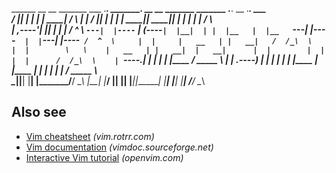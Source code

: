   ______  __    __   _______     ___   .___________.    _______. __    __   _______  _______ .___________.    __  .___________.    ___      
 /      ||  |  |  | |   ____|   /   \  |           |   /       ||  |  |  | |   ____||   ____||           |   |  | |           |   /   \     
|  ,----'|  |__|  | |  |__     /  ^  \ `---|  |----`  |   (----`|  |__|  | |  |__   |  |__   `---|  |----`   |  | `---|  |----`  /  ^  \    
|  |     |   __   | |   __|   /  /_\  \    |  |        \   \    |   __   | |   __|  |   __|      |  |        |  |     |  |      /  /_\  \   
|  `----.|  |  |  | |  |____ /  _____  \   |  |    .----)   |   |  |  |  | |  |____ |  |____     |  |        |  |     |  |     /  _____  \  
 \______||__|  |__| |_______/__/     \__\  |__|    |_______/    |__|  |__| |_______||_______|    |__|        |__|     |__|    /__/     \__\



Also see
--------

- [Vim cheatsheet](https://vim.rtorr.com/) _(vim.rotrr.com)_
- [Vim documentation](http://vimdoc.sourceforge.net/htmldoc/) _(vimdoc.sourceforge.net)_
- [Interactive Vim tutorial](http://openvim.com/) _(openvim.com)_
